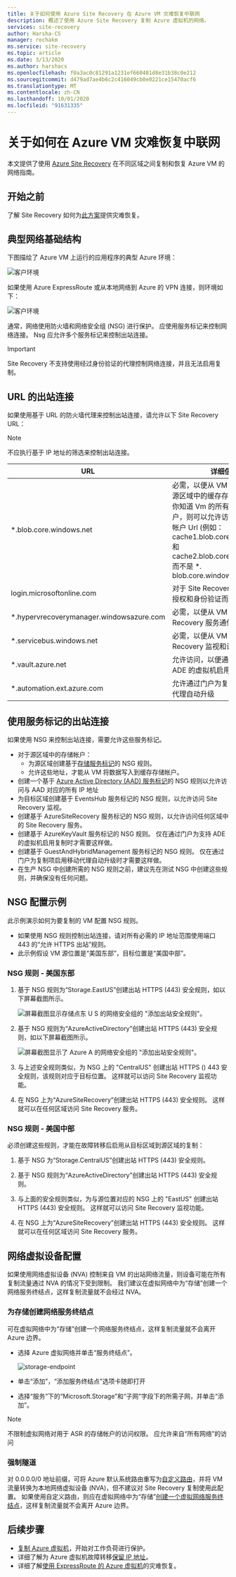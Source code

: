 ```yaml
---
title: 关于如何使用 Azure Site Recovery 在 Azure VM 灾难恢复中联网
description: 概述了使用 Azure Site Recovery 复制 Azure 虚拟机的网络。
services: site-recovery
author: Harsha-CS
manager: rochakm
ms.service: site-recovery
ms.topic: article
ms.date: 3/13/2020
ms.author: harshacs
ms.openlocfilehash: f0a3ac0c81291a1231ef660481d8e31b38c0e212
ms.sourcegitcommit: d479ad7ae4b6c2c416049cb0e0221ce15470acf6
ms.translationtype: MT
ms.contentlocale: zh-CN
ms.lasthandoff: 10/01/2020
ms.locfileid: "91631335"
---
```

# <a name="about-networking-in-azure-vm-disaster-recovery"></a>关于如何在 Azure VM 灾难恢复中联网



本文提供了使用 [Azure Site Recovery](site-recovery-overview.md) 在不同区域之间复制和恢复 Azure VM 的网络指南。

## <a name="before-you-start"></a>开始之前

了解 Site Recovery 如何为[此方案](azure-to-azure-architecture.md)提供灾难恢复。

## <a name="typical-network-infrastructure"></a>典型网络基础结构

下图描绘了 Azure VM 上运行的应用程序的典型 Azure 环境：

![客户环境](./media/site-recovery-azure-to-azure-architecture/source-environment.png)

如果使用 Azure ExpressRoute 或从本地网络到 Azure 的 VPN 连接，则环境如下：

![客户环境](./media/site-recovery-azure-to-azure-architecture/source-environment-expressroute.png)

通常，网络使用防火墙和网络安全组 (NSG) 进行保护。 应使用服务标记来控制网络连接。 Nsg 应允许多个服务标记来控制出站连接。

>[!IMPORTANT]
> Site Recovery 不支持使用经过身份验证的代理控制网络连接，并且无法启用复制。


## <a name="outbound-connectivity-for-urls"></a>URL 的出站连接

如果使用基于 URL 的防火墙代理来控制出站连接，请允许以下 Site Recovery URL：

>[!NOTE]
> 不应执行基于 IP 地址的筛选来控制出站连接。

**URL** | **详细信息**
--- | ---
*.blob.core.windows.net | 必需，以便从 VM 将数据写入到源区域中的缓存存储帐户。 如果你知道 Vm 的所有缓存存储帐户，则可以允许访问特定的存储帐户 Url (例如： cache1.blob.core.windows.net 和 cache2.blob.core.windows.net) 而不是 *. blob.core.windows.net
login.microsoftonline.com | 对于 Site Recovery 服务 URL 的授权和身份验证而言是必需的。
*.hypervrecoverymanager.windowsazure.com | 必需，以便从 VM 进行 Site Recovery 服务通信。
*.servicebus.windows.net | 必需，以便从 VM 写入 Site Recovery 监视和诊断数据。
*.vault.azure.net | 允许访问，以便通过门户为支持 ADE 的虚拟机启用复制
*.automation.ext.azure.com | 允许通过门户为复制项启用移动代理自动升级

## <a name="outbound-connectivity-using-service-tags"></a>使用服务标记的出站连接

如果使用 NSG 来控制出站连接，需要允许这些服务标记。

- 对于源区域中的存储帐户：
    - 为源区域创建基于[存储服务标记](../virtual-network/security-overview.md#service-tags)的 NSG 规则。
    - 允许这些地址，才能从 VM 将数据写入到缓存存储帐户。
- 创建一个基于 [Azure Active Directory (AAD) 服务标记](../virtual-network/security-overview.md#service-tags)的 NSG 规则以允许访问与 AAD 对应的所有 IP 地址
- 为目标区域创建基于 EventsHub 服务标记的 NSG 规则，以允许访问 Site Recovery 监视。
- 创建基于 AzureSiteRecovery 服务标记的 NSG 规则，以允许访问任何区域中的 Site Recovery 服务。
- 创建基于 AzureKeyVault 服务标记的 NSG 规则。 仅在通过门户为支持 ADE 的虚拟机启用复制时才需要这样做。
- 创建基于 GuestAndHybridManagement 服务标记的 NSG 规则。 仅在通过门户为复制项启用移动代理自动升级时才需要这样做。
- 在生产 NSG 中创建所需的 NSG 规则之前，建议先在测试 NSG 中创建这些规则，并确保没有任何问题。

## <a name="example-nsg-configuration"></a>NSG 配置示例

此示例演示如何为要复制的 VM 配置 NSG 规则。

- 如果使用 NSG 规则控制出站连接，请对所有必需的 IP 地址范围使用端口 443 的“允许 HTTPS 出站”规则。
- 此示例假设 VM 源位置是“美国东部”，目标位置是“美国中部”。

### <a name="nsg-rules---east-us"></a>NSG 规则 - 美国东部

1. 基于 NSG 规则为“Storage.EastUS”创建出站 HTTPS (443) 安全规则，如以下屏幕截图所示。

      ![屏幕截图显示存储点东 U S 的网络安全组的 "添加出站安全规则"。](./media/azure-to-azure-about-networking/storage-tag.png)

2. 基于 NSG 规则为“AzureActiveDirectory”创建出站 HTTPS (443) 安全规则，如以下屏幕截图所示。

      ![屏幕截图显示了 Azure A 的网络安全组的 "添加出站安全规则"。](./media/azure-to-azure-about-networking/aad-tag.png)

3. 与上述安全规则类似，为 NSG 上的 "CentralUS" 创建出站 HTTPS () 443 安全规则，该规则对应于目标位置。 这样就可以访问 Site Recovery 监视功能。

4. 在 NSG 上为“AzureSiteRecovery”创建出站 HTTPS (443) 安全规则。 这样就可以在任何区域访问 Site Recovery 服务。

### <a name="nsg-rules---central-us"></a>NSG 规则 - 美国中部

必须创建这些规则，才能在故障转移后启用从目标区域到源区域的复制：

1. 基于 NSG 为“Storage.CentralUS”创建出站 HTTPS (443) 安全规则。

2. 基于 NSG 规则为“AzureActiveDirectory”创建出站 HTTPS (443) 安全规则。

3. 与上面的安全规则类似，为与源位置对应的 NSG 上的 "EastUS" 创建出站 HTTPS (443) 安全规则。 这样就可以访问 Site Recovery 监视功能。

4. 在 NSG 上为“AzureSiteRecovery”创建出站 HTTPS (443) 安全规则。 这样就可以在任何区域访问 Site Recovery 服务。

## <a name="network-virtual-appliance-configuration"></a>网络虚拟设备配置

如果使用网络虚拟设备 (NVA) 控制来自 VM 的出站网络流量，则设备可能在所有复制流量通过 NVA 的情况下受到限制。 我们建议在虚拟网络中为“存储”创建一个网络服务终结点，这样复制流量就不会经过 NVA。

### <a name="create-network-service-endpoint-for-storage"></a>为存储创建网络服务终结点
可在虚拟网络中为“存储”创建一个网络服务终结点，这样复制流量就不会离开 Azure 边界。

- 选择 Azure 虚拟网络并单击“服务终结点”。

    ![storage-endpoint](./media/azure-to-azure-about-networking/storage-service-endpoint.png)

- 单击“添加”，“添加服务终结点”选项卡随即打开
- 选择“服务”下的“Microsoft.Storage”和“子网”字段下的所需子网，并单击“添加”。

>[!NOTE]
>不限制虚拟网络对用于 ASR 的存储帐户的访问权限。 应允许来自“所有网络”的访问

### <a name="forced-tunneling"></a>强制隧道

对 0.0.0.0/0 地址前缀，可将 Azure 默认系统路由重写为[自定义路由](../virtual-network/virtual-networks-udr-overview.md#custom-routes)，并将 VM 流量转换为本地网络虚拟设备 (NVA)，但不建议对 Site Recovery 复制使用此配置。 如果使用自定义路由，则应在虚拟网络中为“存储”[创建一个虚拟网络服务终结点](azure-to-azure-about-networking.md#create-network-service-endpoint-for-storage)，这样复制流量就不会离开 Azure 边界。

## <a name="next-steps"></a>后续步骤
- [复制 Azure 虚拟机](./azure-to-azure-quickstart.md)，开始对工作负荷进行保护。
- 详细了解为 Azure 虚拟机故障转移[保留 IP 地址](site-recovery-retain-ip-azure-vm-failover.md)。
- 详细了解[使用 ExpressRoute 的 Azure 虚拟机](azure-vm-disaster-recovery-with-expressroute.md)的灾难恢复。
